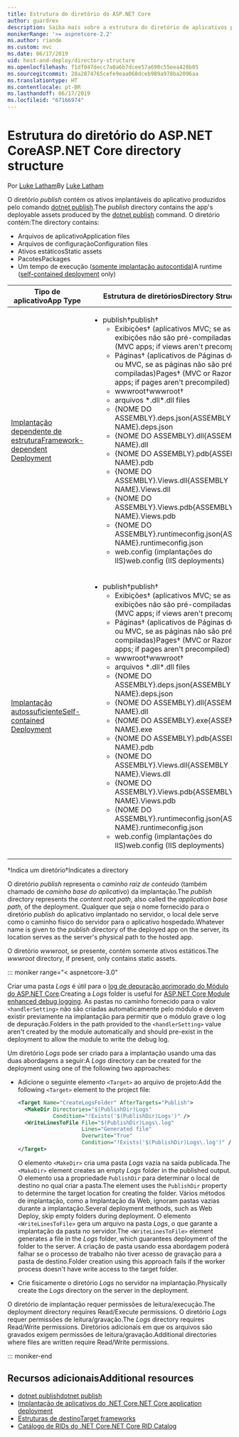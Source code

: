 ```yaml
---
title: Estrutura do diretório do ASP.NET Core
author: guardrex
description: Saiba mais sobre a estrutura do diretório de aplicativos publicados do ASP.NET Core.
monikerRange: '>= aspnetcore-2.2'
ms.author: riande
ms.custom: mvc
ms.date: 06/17/2019
uid: host-and-deploy/directory-structure
ms.openlocfilehash: f1df047decc7a0a6b7dcee57a690c55eea428b05
ms.sourcegitcommit: 28a2874765cefe9eaa068dceb989a978ba2096aa
ms.translationtype: HT
ms.contentlocale: pt-BR
ms.lasthandoff: 06/17/2019
ms.locfileid: "67166974"
---
```

# <a name="aspnet-core-directory-structure"></a><span data-ttu-id="f7f77-103">Estrutura do diretório do ASP.NET Core</span><span class="sxs-lookup"><span data-stu-id="f7f77-103">ASP.NET Core directory structure</span></span>

<span data-ttu-id="f7f77-104">Por [Luke Latham](https://github.com/guardrex)</span><span class="sxs-lookup"><span data-stu-id="f7f77-104">By [Luke Latham](https://github.com/guardrex)</span></span>

<span data-ttu-id="f7f77-105">O diretório *publish* contém os ativos implantáveis do aplicativo produzidos pelo comando [dotnet publish](/dotnet/core/tools/dotnet-publish).</span><span class="sxs-lookup"><span data-stu-id="f7f77-105">The *publish* directory contains the app's deployable assets produced by the [dotnet publish](/dotnet/core/tools/dotnet-publish) command.</span></span> <span data-ttu-id="f7f77-106">O diretório contém:</span><span class="sxs-lookup"><span data-stu-id="f7f77-106">The directory contains:</span></span>

* <span data-ttu-id="f7f77-107">Arquivos de aplicativo</span><span class="sxs-lookup"><span data-stu-id="f7f77-107">Application files</span></span>
* <span data-ttu-id="f7f77-108">Arquivos de configuração</span><span class="sxs-lookup"><span data-stu-id="f7f77-108">Configuration files</span></span>
* <span data-ttu-id="f7f77-109">Ativos estáticos</span><span class="sxs-lookup"><span data-stu-id="f7f77-109">Static assets</span></span>
* <span data-ttu-id="f7f77-110">Pacotes</span><span class="sxs-lookup"><span data-stu-id="f7f77-110">Packages</span></span>
* <span data-ttu-id="f7f77-111">Um tempo de execução ([somente implantação autocontida](/dotnet/core/deploying/#self-contained-deployments-scd))</span><span class="sxs-lookup"><span data-stu-id="f7f77-111">A runtime ([self-contained deployment](/dotnet/core/deploying/#self-contained-deployments-scd) only)</span></span>

| <span data-ttu-id="f7f77-112">Tipo de aplicativo</span><span class="sxs-lookup"><span data-stu-id="f7f77-112">App Type</span></span> | <span data-ttu-id="f7f77-113">Estrutura de diretórios</span><span class="sxs-lookup"><span data-stu-id="f7f77-113">Directory Structure</span></span> |
| -------- | ------------------- |
| [<span data-ttu-id="f7f77-114">Implantação dependente de estrutura</span><span class="sxs-lookup"><span data-stu-id="f7f77-114">Framework-dependent Deployment</span></span>](/dotnet/core/deploying/#framework-dependent-deployments-fdd) | <ul><li><span data-ttu-id="f7f77-115">publish&dagger;</span><span class="sxs-lookup"><span data-stu-id="f7f77-115">publish&dagger;</span></span><ul><li><span data-ttu-id="f7f77-116">Exibições&dagger; (aplicativos MVC; se as exibições não são pré-compiladas)</span><span class="sxs-lookup"><span data-stu-id="f7f77-116">Views&dagger; (MVC apps; if views aren't precompiled)</span></span></li><li><span data-ttu-id="f7f77-117">Páginas&dagger; (aplicativos de Páginas do Razor ou MVC, se as páginas não são pré-compiladas)</span><span class="sxs-lookup"><span data-stu-id="f7f77-117">Pages&dagger; (MVC or Razor Pages apps; if pages aren't precompiled)</span></span></li><li><span data-ttu-id="f7f77-118">wwwroot&dagger;</span><span class="sxs-lookup"><span data-stu-id="f7f77-118">wwwroot&dagger;</span></span></li><li><span data-ttu-id="f7f77-119">arquivos \*\.dll</span><span class="sxs-lookup"><span data-stu-id="f7f77-119">\*\.dll files</span></span></li><li><span data-ttu-id="f7f77-120">{NOME DO ASSEMBLY}.deps.json</span><span class="sxs-lookup"><span data-stu-id="f7f77-120">{ASSEMBLY NAME}.deps.json</span></span></li><li><span data-ttu-id="f7f77-121">{NOME DO ASSEMBLY}.dll</span><span class="sxs-lookup"><span data-stu-id="f7f77-121">{ASSEMBLY NAME}.dll</span></span></li><li><span data-ttu-id="f7f77-122">{NOME DO ASSEMBLY}.pdb</span><span class="sxs-lookup"><span data-stu-id="f7f77-122">{ASSEMBLY NAME}.pdb</span></span></li><li><span data-ttu-id="f7f77-123">{NOME DO ASSEMBLY}.Views.dll</span><span class="sxs-lookup"><span data-stu-id="f7f77-123">{ASSEMBLY NAME}.Views.dll</span></span></li><li><span data-ttu-id="f7f77-124">{NOME DO ASSEMBLY}.Views.pdb</span><span class="sxs-lookup"><span data-stu-id="f7f77-124">{ASSEMBLY NAME}.Views.pdb</span></span></li><li><span data-ttu-id="f7f77-125">{NOME DO ASSEMBLY}.runtimeconfig.json</span><span class="sxs-lookup"><span data-stu-id="f7f77-125">{ASSEMBLY NAME}.runtimeconfig.json</span></span></li><li><span data-ttu-id="f7f77-126">web.config (implantações do IIS)</span><span class="sxs-lookup"><span data-stu-id="f7f77-126">web.config (IIS deployments)</span></span></li></ul></li></ul> |
| [<span data-ttu-id="f7f77-127">Implantação autossuficiente</span><span class="sxs-lookup"><span data-stu-id="f7f77-127">Self-contained Deployment</span></span>](/dotnet/core/deploying/#self-contained-deployments-scd) | <ul><li><span data-ttu-id="f7f77-128">publish&dagger;</span><span class="sxs-lookup"><span data-stu-id="f7f77-128">publish&dagger;</span></span><ul><li><span data-ttu-id="f7f77-129">Exibições&dagger; (aplicativos MVC; se as exibições não são pré-compiladas)</span><span class="sxs-lookup"><span data-stu-id="f7f77-129">Views&dagger; (MVC apps; if views aren't precompiled)</span></span></li><li><span data-ttu-id="f7f77-130">Páginas&dagger; (aplicativos de Páginas do Razor ou MVC, se as páginas não são pré-compiladas)</span><span class="sxs-lookup"><span data-stu-id="f7f77-130">Pages&dagger; (MVC or Razor Pages apps; if pages aren't precompiled)</span></span></li><li><span data-ttu-id="f7f77-131">wwwroot&dagger;</span><span class="sxs-lookup"><span data-stu-id="f7f77-131">wwwroot&dagger;</span></span></li><li><span data-ttu-id="f7f77-132">arquivos \*.dll</span><span class="sxs-lookup"><span data-stu-id="f7f77-132">\*.dll files</span></span></li><li><span data-ttu-id="f7f77-133">{NOME DO ASSEMBLY}.deps.json</span><span class="sxs-lookup"><span data-stu-id="f7f77-133">{ASSEMBLY NAME}.deps.json</span></span></li><li><span data-ttu-id="f7f77-134">{NOME DO ASSEMBLY}.dll</span><span class="sxs-lookup"><span data-stu-id="f7f77-134">{ASSEMBLY NAME}.dll</span></span></li><li><span data-ttu-id="f7f77-135">{NOME DO ASSEMBLY}.exe</span><span class="sxs-lookup"><span data-stu-id="f7f77-135">{ASSEMBLY NAME}.exe</span></span></li><li><span data-ttu-id="f7f77-136">{NOME DO ASSEMBLY}.pdb</span><span class="sxs-lookup"><span data-stu-id="f7f77-136">{ASSEMBLY NAME}.pdb</span></span></li><li><span data-ttu-id="f7f77-137">{NOME DO ASSEMBLY}.Views.dll</span><span class="sxs-lookup"><span data-stu-id="f7f77-137">{ASSEMBLY NAME}.Views.dll</span></span></li><li><span data-ttu-id="f7f77-138">{NOME DO ASSEMBLY}.Views.pdb</span><span class="sxs-lookup"><span data-stu-id="f7f77-138">{ASSEMBLY NAME}.Views.pdb</span></span></li><li><span data-ttu-id="f7f77-139">{NOME DO ASSEMBLY}.runtimeconfig.json</span><span class="sxs-lookup"><span data-stu-id="f7f77-139">{ASSEMBLY NAME}.runtimeconfig.json</span></span></li><li><span data-ttu-id="f7f77-140">web.config (implantações do IIS)</span><span class="sxs-lookup"><span data-stu-id="f7f77-140">web.config (IIS deployments)</span></span></li></ul></li></ul> |

<span data-ttu-id="f7f77-141">&dagger;Indica um diretório</span><span class="sxs-lookup"><span data-stu-id="f7f77-141">&dagger;Indicates a directory</span></span>

<span data-ttu-id="f7f77-142">O diretório *publish* representa o *caminho raiz de conteúdo* (também chamado de *caminho base do aplicativo*) da implantação.</span><span class="sxs-lookup"><span data-stu-id="f7f77-142">The *publish* directory represents the *content root path*, also called the *application base path*, of the deployment.</span></span> <span data-ttu-id="f7f77-143">Qualquer que seja o nome fornecido para o diretório *publish* do aplicativo implantado no servidor, o local dele serve como o caminho físico do servidor para o aplicativo hospedado.</span><span class="sxs-lookup"><span data-stu-id="f7f77-143">Whatever name is given to the *publish* directory of the deployed app on the server, its location serves as the server's physical path to the hosted app.</span></span>

<span data-ttu-id="f7f77-144">O diretório *wwwroot*, se presente, contém somente ativos estáticos.</span><span class="sxs-lookup"><span data-stu-id="f7f77-144">The *wwwroot* directory, if present, only contains static assets.</span></span>

::: moniker range="< aspnetcore-3.0"

<span data-ttu-id="f7f77-145">Criar uma pasta *Logs* é útil para o [log de depuração aprimorado do Módulo do ASP.NET Core](xref:host-and-deploy/aspnet-core-module#enhanced-diagnostic-logs).</span><span class="sxs-lookup"><span data-stu-id="f7f77-145">Creating a *Logs* folder is useful for [ASP.NET Core Module enhanced debug logging](xref:host-and-deploy/aspnet-core-module#enhanced-diagnostic-logs).</span></span> <span data-ttu-id="f7f77-146">As pastas no caminho fornecido para o valor `<handlerSetting>` não são criadas automaticamente pelo módulo e devem existir previamente na implantação para permitir que o módulo grave o log de depuração.</span><span class="sxs-lookup"><span data-stu-id="f7f77-146">Folders in the path provided to the `<handlerSetting>` value aren't created by the module automatically and should pre-exist in the deployment to allow the module to write the debug log.</span></span>

<span data-ttu-id="f7f77-147">Um diretório *Logs* pode ser criado para a implantação usando uma das duas abordagens a seguir:</span><span class="sxs-lookup"><span data-stu-id="f7f77-147">A *Logs* directory can be created for the deployment using one of the following two approaches:</span></span>

* <span data-ttu-id="f7f77-148">Adicione o seguinte elemento `<Target>` ao arquivo de projeto:</span><span class="sxs-lookup"><span data-stu-id="f7f77-148">Add the following `<Target>` element to the project file:</span></span>

   ```xml
   <Target Name="CreateLogsFolder" AfterTargets="Publish">
     <MakeDir Directories="$(PublishDir)Logs" 
              Condition="!Exists('$(PublishDir)Logs')" />
     <WriteLinesToFile File="$(PublishDir)Logs\.log" 
                       Lines="Generated file" 
                       Overwrite="True" 
                       Condition="!Exists('$(PublishDir)Logs\.log')" />
   </Target>
   ```

   <span data-ttu-id="f7f77-149">O elemento `<MakeDir>` cria uma pasta *Logs* vazia na saída publicada.</span><span class="sxs-lookup"><span data-stu-id="f7f77-149">The `<MakeDir>` element creates an empty *Logs* folder in the published output.</span></span> <span data-ttu-id="f7f77-150">O elemento usa a propriedade `PublishDir` para determinar o local de destino no qual criar a pasta.</span><span class="sxs-lookup"><span data-stu-id="f7f77-150">The element uses the `PublishDir` property to determine the target location for creating the folder.</span></span> <span data-ttu-id="f7f77-151">Vários métodos de implantação, como a Implantação da Web, ignoram pastas vazias durante a implantação.</span><span class="sxs-lookup"><span data-stu-id="f7f77-151">Several deployment methods, such as Web Deploy, skip empty folders during deployment.</span></span> <span data-ttu-id="f7f77-152">O elemento `<WriteLinesToFile>` gera um arquivo na pasta *Logs*, o que garante a implantação da pasta no servidor.</span><span class="sxs-lookup"><span data-stu-id="f7f77-152">The `<WriteLinesToFile>` element generates a file in the *Logs* folder, which guarantees deployment of the folder to the server.</span></span> <span data-ttu-id="f7f77-153">A criação de pasta usando essa abordagem poderá falhar se o processo de trabalho não tiver acesso de gravação para a pasta de destino.</span><span class="sxs-lookup"><span data-stu-id="f7f77-153">Folder creation using this approach fails if the worker process doesn't have write access to the target folder.</span></span>

* <span data-ttu-id="f7f77-154">Crie fisicamente o diretório *Logs* no servidor na implantação.</span><span class="sxs-lookup"><span data-stu-id="f7f77-154">Physically create the *Logs* directory on the server in the deployment.</span></span>

<span data-ttu-id="f7f77-155">O diretório de implantação requer permissões de leitura/execução.</span><span class="sxs-lookup"><span data-stu-id="f7f77-155">The deployment directory requires Read/Execute permissions.</span></span> <span data-ttu-id="f7f77-156">O diretório *Logs* requer permissões de leitura/gravação.</span><span class="sxs-lookup"><span data-stu-id="f7f77-156">The *Logs* directory requires Read/Write permissions.</span></span> <span data-ttu-id="f7f77-157">Diretórios adicionais em que os arquivos são gravados exigem permissões de leitura/gravação.</span><span class="sxs-lookup"><span data-stu-id="f7f77-157">Additional directories where files are written require Read/Write permissions.</span></span>

::: moniker-end

## <a name="additional-resources"></a><span data-ttu-id="f7f77-158">Recursos adicionais</span><span class="sxs-lookup"><span data-stu-id="f7f77-158">Additional resources</span></span>

* [<span data-ttu-id="f7f77-159">dotnet publish</span><span class="sxs-lookup"><span data-stu-id="f7f77-159">dotnet publish</span></span>](/dotnet/core/tools/dotnet-publish)
* [<span data-ttu-id="f7f77-160">Implantação de aplicativos do .NET Core</span><span class="sxs-lookup"><span data-stu-id="f7f77-160">.NET Core application deployment</span></span>](/dotnet/core/deploying/)
* [<span data-ttu-id="f7f77-161">Estruturas de destino</span><span class="sxs-lookup"><span data-stu-id="f7f77-161">Target frameworks</span></span>](/dotnet/standard/frameworks)
* [<span data-ttu-id="f7f77-162">Catálogo de RIDs do .NET Core</span><span class="sxs-lookup"><span data-stu-id="f7f77-162">.NET Core RID Catalog</span></span>](/dotnet/core/rid-catalog)
